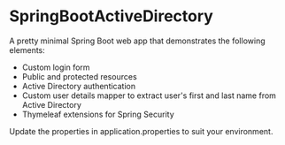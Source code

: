 # SpringBootActiveDirectory
A pretty minimal Spring Boot web app that demonstrates the following elements:
* Custom login form
* Public and protected resources
* Active Directory authentication
* Custom user details mapper to extract user's first and last name from Active Directory
* Thymeleaf extensions for Spring Security

Update the properties in application.properties to suit your environment.
